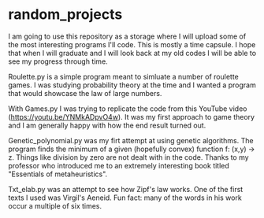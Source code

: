 # random_projects
I am going to use this repository as a storage where I will upload some of the most interesting programs I'll code. This is mostly a time capsule. I hope that when I will graduate and I will look back at my old codes I will be able to see my progress through time.

Roulette.py is a simple program meant to simluate a number of roulette games. I was studying probability theory at the time and I wanted a program that would showcase the law of large numbers. 

With Games.py I was trying to replicate the code from this YouTube video (https://youtu.be/YNMkADpvO4w). It was my first approach to game theory and I am generally happy with how the end result turned out.

Genetic_polynomial.py was my firt attempt at using genetic algorithms. The program finds the minimum of a given (hopefully convex) function f: (x,y) -> z. Things like division by zero are not dealt with in the code. Thanks to my professor who introduced me to an extremely interesting book titled "Essentials of metaheuristics".

Txt_elab.py was an attempt to see how Zipf's law works. One of the first texts I used was Virgil's Aeneid. Fun fact: many of the words in his work occur a multiple of six times.
